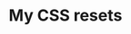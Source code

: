 ---
layout: bookmark
title: My CSS resets
tags:
  - Bookmarks
  - CSS
created: '2024-01-04T19:57:09.556Z'
link: https://keithjgrant.com/posts/2024/01/my-css-resets/
id: 708987369
excerpt: >-
  Every now and then, I see someone post their latest and greatest set of CSS
  resets. Here’s mine.
image: >-
  https://res.cloudinary.com/keithjgrant/image/fetch/c_scale,f_auto,w_600/https://keithjgrant.com//images/2024/blank-notebook.jpg
---